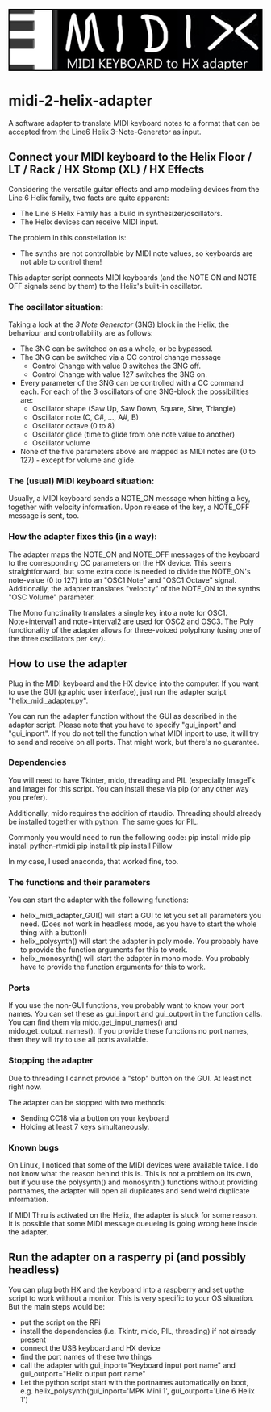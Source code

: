 ![Logo](assets/logo.gif?raw=true "Title")
# midi-2-helix-adapter
A software adapter to translate MIDI keyboard notes to a format that can be accepted from the Line6 Helix 3-Note-Generator as input.

## Connect your MIDI keyboard to the Helix Floor / LT / Rack / HX Stomp (XL) / HX Effects

Considering the versatile guitar effects and amp modeling devices from the Line 6 Helix family, two facts are quite apparent:

* The Line 6 Helix Family has a build in synthesizer/oscillators.
* The Helix devices can receive MIDI input.

The problem in this constellation is:
* The synths are not controllable by MIDI note values, so keyboards are not able to control them!

This adapter script connects MIDI keyboards (and the NOTE ON and NOTE OFF signals send by them) to the Helix's built-in oscillator.


### The oscillator situation:
Taking a look at the *3 Note Generator* (3NG) block in the Helix, the behaviour and controllability are as follows:
* The 3NG can be switched on as a whole, or be bypassed.
* The 3NG can be switched via a CC control change message
    * Control Change with value 0 switches the 3NG off.
    * Control Change with value 127 switches the 3NG on.
* Every parameter of the 3NG can be controlled with a CC command each. For each of the 3 oscillators of one 3NG-block the possibilities are:
    * Oscillator shape (Saw Up, Saw Down, Square, Sine, Triangle)
    * Oscillator note (C, C#, ..., A#, B)
    * Oscillator octave (0 to 8)
    * Oscillator glide (time to glide from one note value to another)
    * Oscillator volume
* None of the five parameters above are mapped as MIDI notes are (0 to 127) - except for volume and glide.


### The (usual) MIDI keyboard situation:
Usually, a MIDI keyboard sends a NOTE_ON message when hitting a key, together with velocity information. Upon release of the key, a NOTE_OFF message is sent, too.

### How the adapter fixes this (in a way):
The adapter maps the NOTE_ON and NOTE_OFF messages of the keyboard to the corresponding CC parameters on the HX device. This seems straightforward, but some extra code is needed to divide the NOTE_ON's note-value (0 to 127) into an "OSC1 Note" and "OSC1 Octave" signal. Additionally, the adapter translates "velocity" of the NOTE_ON to the synths "OSC Volume" parameter. 

The Mono functinality translates a single key into a note for OSC1. Note+interval1 and note+interval2 are used for OSC2 and OSC3. The Poly functionality of the adapter allows for three-voiced polyphony (using one of the three oscillators per key).

## How to use the adapter
Plug in the MIDI keyboard and the HX device into the computer. If you want to use the GUI (graphic user interface), just run the adapter script "helix_midi_adapter.py". 

You can run the adapter function without the GUI as described in the adapter script. Please note that you have to specify "gui_inport" and "gui_inport". If you do not tell the function what MIDI inport to use, it will try to send and receive on all ports. That might work, but there's no guarantee.

### Dependencies
You will need to have Tkinter, mido, threading and PIL (especially ImageTk and Image) for this script. You can install these via pip (or any other way you prefer). 

Additionally, mido requires the addition of rtaudio. Threading should already be installed together with python. The same goes for PIL.

Commonly you would need to run the following code:
pip install mido
pip install python-rtmidi
pip install tk
pip install Pillow

In my case, I used anaconda, that worked fine, too.

### The functions and their parameters
You can start the adapter with the following functions:
* helix_midi_adapter_GUI() will start a GUI to let you set all parameters you need. (Does not work in headless mode, as you have to start the whole thing with a button!)
* helix_polysynth() will start the adapter in poly mode. You probably have to provide the function arguments for this to work. 
* helix_monosynth() will start the adapter in mono mode. You probably have to provide the function arguments for this to work.

### Ports
If you use the non-GUI functions, you probably want to know your port names. You can set these as gui_inport and gui_outport in the function calls. You can find them via mido.get_input_names() and mido.get_output_names(). If you provide these functions no port names, then they will try to use all ports available. 

### Stopping the adapter
Due to threading I cannot provide a "stop" button on the GUI. At least not right now. 

The adapter can be stopped with two methods:
* Sending CC18 via a button on your keyboard
* Holding at least 7 keys simultaneously. 

### Known bugs
On Linux, I noticed that some of the MIDI devices were available twice. I do not know what the reason behind this is. This is not a problem on its own, but if you use the polysynth() and monosynth() functions without providing portnames, the adapter will open all duplicates and send weird duplicate information.

If MIDI Thru is activated on the Helix, the adapter is stuck for some reason. It is possible that some MIDI message queueing is going wrong here inside the adapter.

## Run the adapter on a rasperry pi (and possibly headless)
You can plug both HX and the keyboard into a raspberry and set upthe script to work without a monitor. This is very specific to your OS situation. But the main steps would be:
* put the script on the RPi
* install the dependencies (i.e. Tkintr, mido, PIL, threading) if not already present
* connect the USB keyboard and HX device
* find the port names of these two things
* call the adapter with gui_inport="Keyboard input port name" and gui_outport="Helix output port name"
* Let the python script start with the portnames automatically on boot, e.g. helix_polysynth(gui_inport='MPK Mini 1', gui_outport='Line 6 Helix 1')
